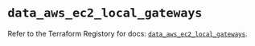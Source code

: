 # `data_aws_ec2_local_gateways`

Refer to the Terraform Registory for docs: [`data_aws_ec2_local_gateways`](https://www.terraform.io/docs/providers/aws/d/ec2_local_gateways).
